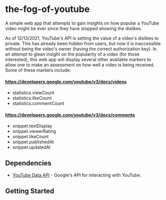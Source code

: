 # the-fog-of-youtube
A simple web app that attempts to gain insights on how popular a YouTube video might be ever since they have stopped showing the dislikes.

As of 12/13/2021, YouTube's API is setting the value of a video's dislikes to private. This has already been hidden from users, but now it is inaccessible without being the video's owner (having the correct authorization key). In an attempt to glean insight on the popularity of a video (for those interested), this web app will display several other available markers to allow one to make an assessment on how well a video is being received. Some of these markers include:
#### https://developers.google.com/youtube/v3/docs/videos
* statistics.viewCount
* statistics.likeCount
* statistics.commentCount

#### https://developers.google.com/youtube/v3/docs/comments
* snippet.textDisplay
* snippet.viewerRating
* snippet.likeCount
* snippet.publishedAt
* snippet.updatedAt


## Dependencies
* [YouTube Data API](https://developers.google.com/youtube/v3/) - Google's API for interacting with YouTube.


## Getting Started

